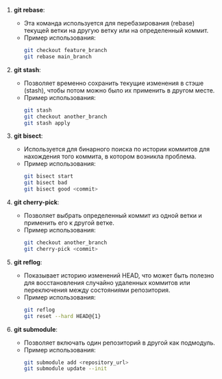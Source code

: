 1. **git rebase**:
    - Эта команда используется для перебазирования (rebase) текущей ветки на другую ветку или на определенный коммит.
    - Пример использования:
      ```bash
      git checkout feature_branch
      git rebase main_branch
      ```

2. **git stash**:
    - Позволяет временно сохранить текущие изменения в стэше (stash), чтобы потом можно было их применить в другом месте.
    - Пример использования:
      ```bash
      git stash
      git checkout another_branch
      git stash apply
      ```

3. **git bisect**:
    - Используется для бинарного поиска по истории коммитов для нахождения того коммита, в котором возникла проблема.
    - Пример использования:
      ```bash
      git bisect start
      git bisect bad
      git bisect good <commit>
      ```

4. **git cherry-pick**:
    - Позволяет выбрать определенный коммит из одной ветки и применить его к другой ветке.
    - Пример использования:
      ```bash
      git checkout another_branch
      git cherry-pick <commit>
      ```

5. **git reflog**:
    - Показывает историю изменений HEAD, что может быть полезно для восстановления случайно удаленных коммитов или переключения между состояниями репозитория.
    - Пример использования:
      ```bash
      git reflog
      git reset --hard HEAD@{1}
      ```

6. **git submodule**:
    - Позволяет включать один репозиторий в другой как подмодуль.
    - Пример использования:
      ```bash
      git submodule add <repository_url>
      git submodule update --init
      ```
